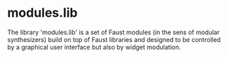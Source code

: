 # modules.lib

The library 'modules.lib' is a set of Faust modules (in the sens of modular synthesizers) build on top of Faust libraries and designed to be controlled by a graphical user interface but also by widget modulation.
